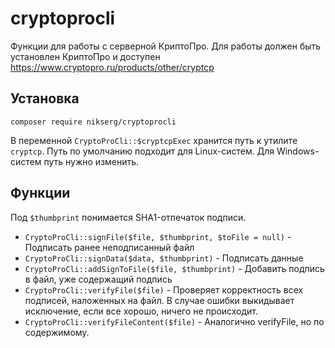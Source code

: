 # cryptoprocli

Функции для работы с серверной КриптоПро. Для работы должен быть установлен КриптоПро и доступен https://www.cryptopro.ru/products/other/cryptcp

## Установка

`composer require nikserg/cryptoprocli`

В переменной `CryptoProCli::$cryptcpExec` хранится путь к утилите `cryptcp`. Путь по умолчанию подходит для Linux-систем. Для Windows-систем путь нужно изменить.

## Функции

Под `$thumbprint` понимается SHA1-отпечаток подписи.

* `CryptoProCli::signFile($file, $thumbprint, $toFile = null)` - Подписать ранее неподписанный файл
* `CryptoProCli::signData($data, $thumbprint)` - Подписать данные
* `CryptoProCli::addSignToFile($file, $thumbprint)` - Добавить подпись в файл, уже содержащий подпись
* `CryptoProCli::verifyFile($file)` - Проверяет корректность всех подписей, наложенных на файл. В случае ошибки выкидывает исключение, если все хорошо, ничего не происходит.
* `CryptoProCli::verifyFileContent($file)` - Аналогично verifyFile, но по содержимому.